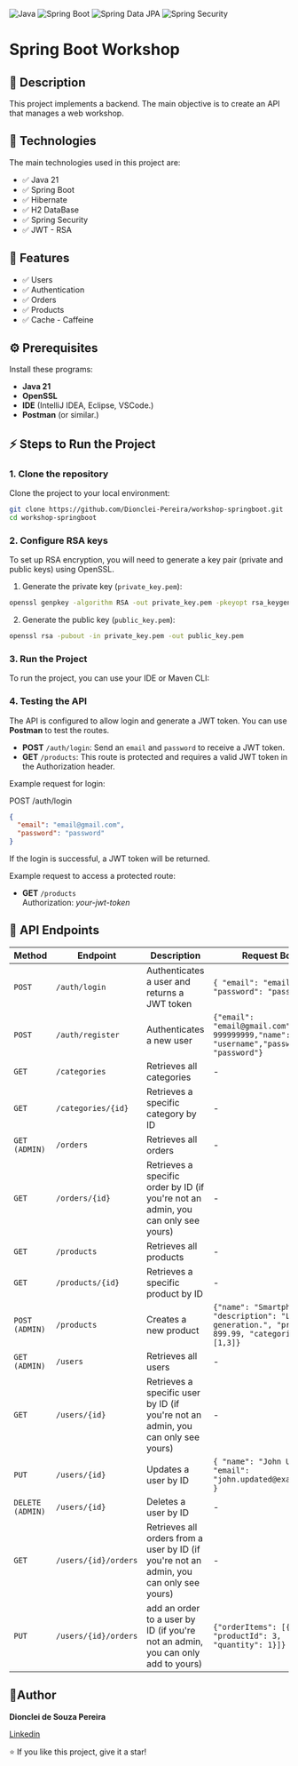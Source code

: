 ![Java](https://img.shields.io/badge/Java-21-blue)
![Spring Boot](https://img.shields.io/badge/Spring%20Boot-3.4-green)
![Spring Data JPA](https://img.shields.io/badge/Spring%20Data%20JPA-3.4-green)
![Spring Security](https://img.shields.io/badge/Spring%20Security-6.4.1-blue)

# Spring Boot Workshop

## 📖 Description

This project implements a backend. The main objective is to create an API that manages a web workshop.

## 🚀 **Technologies**

The main technologies used in this project are:

- ✅ Java 21 
- ✅ Spring Boot  
- ✅ Hibernate  
- ✅ H2 DataBase
- ✅ Spring Security
- ✅ JWT - RSA

## 🎯 **Features**
- ✅ Users  
- ✅ Authentication
- ✅ Orders  
- ✅ Products
- ✅ Cache - Caffeine

## ⚙ Prerequisites

Install these programs:

- **Java 21**
- **OpenSSL**
- **IDE** (IntelliJ IDEA, Eclipse, VSCode.)
- **Postman** (or similar.)

## ⚡ Steps to Run the Project

### 1. Clone the repository

Clone the project to your local environment:

```bash
git clone https://github.com/Dionclei-Pereira/workshop-springboot.git
cd workshop-springboot
```
### 2. Configure RSA keys

To set up RSA encryption, you will need to generate a key pair (private and public keys) using OpenSSL.

1. Generate the private key (`private_key.pem`):
```bash
openssl genpkey -algorithm RSA -out private_key.pem -pkeyopt rsa_keygen_bits:2048
```
2. Generate the public key (`public_key.pem`):
   
```bash
openssl rsa -pubout -in private_key.pem -out public_key.pem
```

### 3. Run the Project

To run the project, you can use your IDE or Maven CLI:

### 4. Testing the API

The API is configured to allow login and generate a JWT token. You can use **Postman** to test the routes.

- **POST** `/auth/login`: Send an `email` and `password` to receive a JWT token.
- **GET** `/products`: This route is protected and requires a valid JWT token in the Authorization header.

Example request for login:

POST /auth/login
```json
{
  "email": "email@gmail.com",
  "password": "password"
}
```

If the login is successful, a JWT token will be returned.

Example request to access a protected route:

- **GET** `/products` <br>
Authorization: _your-jwt-token_

## 📑 API Endpoints

| Method | Endpoint | Description | Request Body | Response |
|--------|----------|-------------|--------------|----------|
| `POST` | `/auth/login` | Authenticates a user and returns a JWT token | `{ "email": "email@gmail", "password": "passw" }` | `{ "token": "eyJhbGciOiJIUzUxMiJ9..." }` |
| `POST` | `/auth/register` | Authenticates a new user | `{"email": "email@gmail.com","phone": 999999999,"name": "username","password": "password"}` | `200 OK`<br>`400 Bad Request` |
| `GET`  | `/categories` | Retrieves all categories | - | `200 OK` |
| `GET`  | `/categories/{id}` | Retrieves a specific category by ID | - | `200 OK`<br>`404 Not Found`|
| `GET (ADMIN)`  | `/orders` | Retrieves all orders | - | `200 OK` |
| `GET`  | `/orders/{id}` | Retrieves a specific order by ID (if you're not an admin, you can only see yours)| - | `200 OK`<br>`404 Not Found`<br>`403 Forbidden` |
| `GET `  | `/products` | Retrieves all products | - | `200 OK` |
| `GET`  | `/products/{id}` | Retrieves a specific product by ID| - | `200 OK`<br>`404 Not Found` |
| `POST (ADMIN)` | `/products` | Creates a new product | `{"name": "Smartphone X", "description": "Latest generation.", "price": 899.99, "categories": [1,3]}` | `201 Created`<br>`400 Bad Request`<br>`403 Forbidden`|
| `GET (ADMIN)`  | `/users` | Retrieves all users | - | `200 OK`<br>`403 Forbiden` |
| `GET`  | `/users/{id}` | Retrieves a specific user by ID (if you're not an admin, you can only see yours)| - | `200 OK`<br>`404 Not Found`<br>`403 Forbiden` |
| `PUT`  | `/users/{id}` | Updates a user by ID | `{ "name": "John Updated", "email": "john.updated@example.com" }` | `200 OK`<br>`400 Bad Request`<br>`404 Not Found` |
| `DELETE (ADMIN)` | `/users/{id}` | Deletes a user by ID | - | `204 No Content`<br>`403 Forbidden` |
| `GET`  | `/users/{id}/orders` | Retrieves all orders from a user by ID (if you're not an admin, you can only see yours)| - | `200 OK`<br>`404 Not Found`<br>`403 Forbiden` |
| `PUT`  | `/users/{id}/orders` | add an order to a user by ID (if you're not an admin, you can only add to yours)| `{"orderItems": [{ "productId": 3, "quantity": 1}]}` | `200 OK`<br>`404 Not Found`<br>`403 Forbiden` |

## 📜Author

**Dionclei de Souza Pereira**

[Linkedin](https://www.linkedin.com/in/dionclei-de-souza-pereira-07287726b/)

⭐️ If you like this project, give it a star!  
